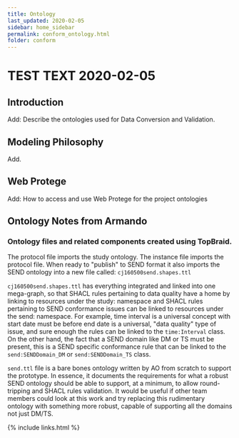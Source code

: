 ```yaml
---
title: Ontology
last_updated: 2020-02-05
sidebar: home_sidebar
permalink: conform_ontology.html
folder: conform
---
```


# TEST TEXT 2020-02-05

## Introduction

<font class='toBeAdded'>Add: Describe the ontologies used for Data Conversion and Validation.</font>

## Modeling Philosophy
<font class='toBeAdded'>Add.</font>

## Web Protege
<font class='toBeAdded'>Add: How to access and use Web Protege for the project ontologies</font>

## Ontology Notes from Armando

### Ontology files and related components created using TopBraid.

The protocol file imports the study ontology. The instance file imports the protocol file. When ready to "publish" to SEND format it also imports the SEND ontology into a new file called:  `cj160500send.shapes.ttl`

 `cj160500send.shapes.ttl` has everything integrated and linked into one mega-graph, so that SHACL rules pertaining to data quality have a home by linking to resources under the study: namespace and SHACL rules pertaining to SEND conformance issues can be linked to resources under the send: namespace. For example, time interval is a universal concept with start date must be before end date is a universal, "data quality" type of issue, and sure enough the rules can be linked to the `time:Interval` class. On the other hand, the fact that a SEND domain like DM or TS must be present, this is a SEND specific conformance rule that can be linked to the `send:SENDDomain_DM`  or `send:SENDDomain_TS` class.

`send.ttl` file is a bare bones ontology written by AO from scratch to support the prototype. In essence, it documents the requirements for what a robust SEND ontology should be able to support, at a minimum, to allow round-tripping and  SHACL rules validation.  It would be useful if other team members could look at this work and try replacing this rudimentary ontology with something more robust, capable of supporting all the domains not just DM/TS.

{% include links.html %}
